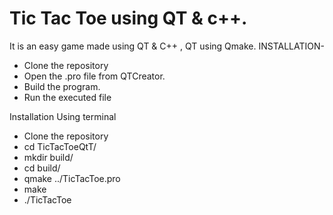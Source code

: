 # Tic Tac Toe using QT & c++.
It is an easy game made using QT & C++ , QT using Qmake.
INSTALLATION-
* Clone the repository
* Open the .pro file from QTCreator.
* Build the program.
* Run the executed file

Installation Using terminal
* Clone the repository
* cd TicTacToeQtT/
* mkdir build/
* cd build/
* qmake ../TicTacToe.pro
* make
* ./TicTacToe


